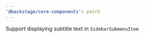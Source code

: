 ```yaml
---
'@backstage/core-components': patch
---
```


Support displaying subtitle text in `SidebarSubmenuItem`
